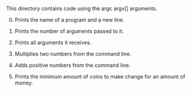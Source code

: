 This directory contains code using the argc argv[] arguments.

0. Prints the name of a program and a new line.

1. Prints the number of arguments passed to it.

2. Prints all arguments it receives.

3. Multiplies two numbers from the command line.

4. Adds positive numbers from the command line.

5. Prints the minimum amount of coins to make change for an amount of money.
